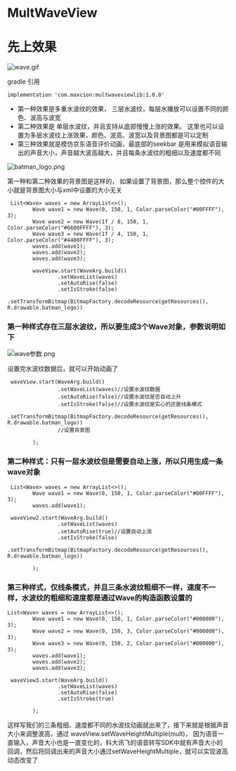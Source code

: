 # MultWaveView

# 先上效果
![wave.gif](https://upload-images.jianshu.io/upload_images/5406710-0a4814bbe5a304fa.gif?imageMogr2/auto-orient/strip)


gradle 引用
```
implementation 'com.maxcion:multwaveviewlib:1.0.0'
```

* 第一种效果是多重水波纹的效果， 三层水波纹，每层水播放可以设置不同的颜色、波高与波宽
* 第二种效果是 单层水波纹，并且支持从底部慢慢上涨的效果。 这里也可以设置为多层水波纹上涨效果，颜色、波高、波宽以及背景图都是可以定制
* 第三种效果就是模仿京东语音评价动画，最底部的seekbar 是用来模拟语音输出的声音大小，声音越大波高越大，并且每条水波纹的粗细以及速度都不同

![batman_logo.png](https://upload-images.jianshu.io/upload_images/5406710-47740aa295fb0c8a.png?imageMogr2/auto-orient/strip%7CimageView2/2/w/1240)


第一种和第二种效果的背景图是这样的， 如果设置了背景图，那么整个控件的大小就是背景图大小与xml中设置的大小无关
```
 List<Wave> waves = new ArrayList<>();
        Wave wave1 = new Wave(0, 150, 1, Color.parseColor("#00FFFF"), 3);
        Wave wave2 = new Wave(1f / 8, 150, 1, Color.parseColor("#6600FFFF"), 3);
        Wave wave3 = new Wave(1f / 4, 150, 1, Color.parseColor("#4400FFFF"), 3);
        waves.add(wave1);
        waves.add(wave2);
        waves.add(wave3);

        waveView.start(WaveArg.build()
                .setWaveList(waves)
                .setAutoRise(false)
                .setIsStroke(false)
                .setTransformBitmap(BitmapFactory.decodeResource(getResources(), R.drawable.batman_logo))
```
### 第一种样式存在三层水波纹，所以要生成3个Wave对象，参数说明如下
![wave参数.png](https://upload-images.jianshu.io/upload_images/5406710-880aac125f97bbed.png?imageMogr2/auto-orient/strip%7CimageView2/2/w/1240)

设置完水波纹数据后，就可以开始动画了
```
 waveView.start(WaveArg.build()
                .setWaveList(waves)//设置水波纹数据
                .setAutoRise(false)//设置水波纹是否自动上升
                .setIsStroke(false)//设置水波纹是实心的还是线条模式
                .setTransformBitmap(BitmapFactory.decodeResource(getResources(), R.drawable.batman_logo))
                //设置背景图

        );
```
### 第二种样式：只有一层水波纹但是需要自动上涨，所以只用生成一条wave对象
```
 List<Wave> waves = new ArrayList<>();
        Wave wave1 = new Wave(0, 150, 1, Color.parseColor("#00FFFF"), 3);
        waves.add(wave1);

 waveView2.start(WaveArg.build()
                .setWaveList(waves)
                .setAutoRise(true)//设置自动上涨
                .setIsStroke(false)
                .setTransformBitmap(BitmapFactory.decodeResource(getResources(), R.drawable.batman_logo))

        );
```
### 第三种样式，仅线条模式，并且三条水波纹粗细不一样，速度不一样，水波纹的粗细和速度都是通过Wave的构造函数设置的
```
List<Wave> waves = new ArrayList<>();
        Wave wave1 = new Wave(0, 150, 1, Color.parseColor("#000000"), 3);
        Wave wave2 = new Wave(0, 150, 3, Color.parseColor("#000000"), 3);
        Wave wave3 = new Wave(0, 150, 2, Color.parseColor("#000000"), 3);
        waves.add(wave1);
        waves.add(wave2);
        waves.add(wave3);

 waveView3.start(WaveArg.build()
                .setWaveList(waves)
                .setAutoRise(false)
                .setIsStroke(true)

        );
```

这样写我们的三条粗细、速度都不同的水波纹动画就出来了，接下来就是根据声音大小来调整波高，通过 waveView.setWaveHeightMultiple(mult)， 因为语音一直输入，声音大小也是一直变化的，科大讯飞的语音转写SDK中就有声音大小的回调，然后将回调出来的声音大小通过setWaveHeightMultiple，就可以实现波高动态改变了
